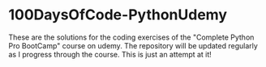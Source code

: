 # 100DaysOfCode-PythonUdemy
These are the solutions for the coding exercises of the "Complete Python Pro BootCamp" course on udemy. The repository will be updated regularly  as I progress through the course. This is just an attempt at it!
